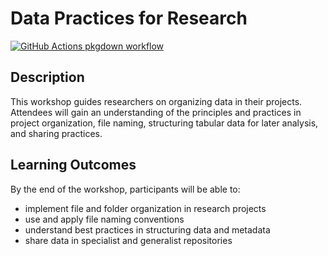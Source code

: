 
<!-- README.md is generated from README.Rmd. Please edit that file -->

# Data Practices for Research

<!-- badges: start -->

[![GitHub Actions pkgdown
workflow](https://github.com/ha0ye/data.practices.research/workflows/pkgdown/badge.svg)](https://github.com/ha0ye/data.practices.research/actions?query=workflow%3Apkgdown)

<!-- badges: end -->

## Description

This workshop guides researchers on organizing data in their projects.
Attendees will gain an understanding of the principles and practices in
project organization, file naming, structuring tabular data for later
analysis, and sharing practices.

## Learning Outcomes

By the end of the workshop, participants will be able to:

-   implement file and folder organization in research projects
-   use and apply file naming conventions
-   understand best practices in structuring data and metadata
-   share data in specialist and generalist repositories
